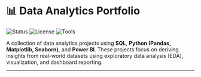 # 📊 Data Analytics Portfolio

![Status](https://img.shields.io/badge/project-active-brightgreen)
![License](https://img.shields.io/badge/license-MIT-blue.svg)
![Tools](https://img.shields.io/badge/tools-SQL%20|%20Python%20|%20PowerBI-orange)

A collection of data analytics projects using **SQL**, **Python (Pandas, Matplotlib, Seaborn)**, and **Power BI**. These projects focus on deriving insights from real-world datasets using exploratory data analysis (EDA), visualization, and dashboard reporting.

---

